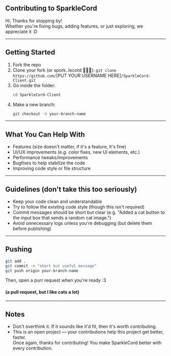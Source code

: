 ## Contributing to SparkleCord
Hi, Thanks for stopping by!  
Whether you're fixing bugs, adding features, or just exploring, we appreciate it :D

---
## Getting Started
1. Fork the repo
2. Clone your fork (or spork..lecord 🍴🥄✨):
   `git clone https://github.com/`[PUT YOUR USERNAME HERE]`/SparkleCord-Client.git`
3. Go inside the folder:
   ```bash
   cd SparkleCord-Client
   ```
4. Make a new branch:
   ```bash
   git checkout -b your-branch-name
   ```
---
## What You Can Help With
- Features (size doesn't matter, if it's a feature, it's fine)
- UI/UX improvements (e.g. color fixes, new UI elements, etc.)
- Performance tweaks/improvements
- Bugfixes to help stabilize the code
- Improving code style or file structure
---
## Guidelines (don't take this too seriously)
- Keep your code clean and understandable
- Try to follow the existing code style (though this isn't required)
- Commit messages should be short but clear (e.g. "Added a cat button to the input box that sends a random cat image.")
- Avoid unnecessary logs unless you're debugging (but delete them before publishing)
---
## Pushing
```bash
git add .
git commit -m "short but useful message"
git push origin your-branch-name
```
Then, open a purr request when you're ready :3
#### (a pull request, but I like cats a lot)

---
## Notes
- Don't overthink it. If it sounds like it'd fit, then it's worth contributing.  
- This is an open project — your contributions help this project get better, faster.  
Once again, thanks for contributing! You make SparkleCord better with every contribution.  

